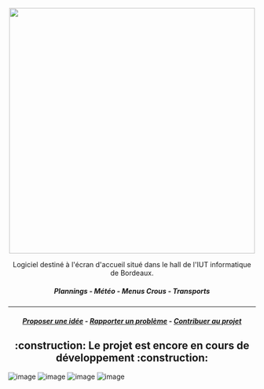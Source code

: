 <p align="center">
  <img width="500px" src="https://user-images.githubusercontent.com/38594012/151677279-78a5543b-5f2b-4de0-bc7e-c2692d045fea.png"/>
</p>

<p align="center">
  Logiciel destiné à l'écran d'accueil situé dans le hall de l'IUT informatique de Bordeaux.
</p>

<h5 align="center">
  Plannings - Météo - Menus Crous - Transports
</h5>

---

<h5 align="center">
  <a href="https://github.com/gfroidcourt/iut-onboarding/issues/new">Proposer une idée</a>
  -
  <a href="https://github.com/gfroidcourt/iut-onboarding/issues/new">Rapporter un problème</a>
  -
  <a href="https://github.com/gfroidcourt/iut-onboarding/blob/main/CONTRIBUTING.md">Contribuer au projet</a>
</h5>

<h2 align="center">
 :construction: Le projet est encore en cours de développement :construction:
</h2>

![image](https://user-images.githubusercontent.com/38594012/157295971-ff3be5bd-fc91-4971-8b98-1391110f316b.png)
![image](https://user-images.githubusercontent.com/38594012/157295666-55af2fd6-18b3-42b4-ab67-50e446b9625b.png)
![image](https://user-images.githubusercontent.com/38594012/157296134-c2385d5a-d794-40ec-915b-cbbfab1ef550.png)
![image](https://user-images.githubusercontent.com/38594012/157295841-4f41fa8f-9d19-45c3-9fbb-30dcb6b87f97.png)
